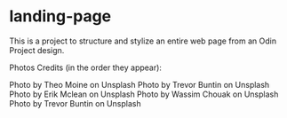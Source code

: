 # landing-page
This is a project to structure and stylize an entire web page from an Odin Project design.

Photos Credits (in the order they appear):

Photo by Theo Moine on Unsplash
Photo by Trevor Buntin on Unsplash
Photo by Erik Mclean on Unsplash
Photo by Wassim Chouak on Unsplash
Photo by Trevor Buntin on Unsplash